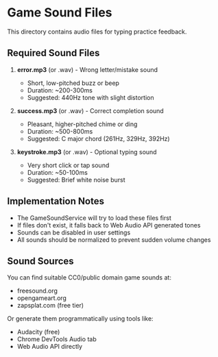 # Game Sound Files

This directory contains audio files for typing practice feedback.

## Required Sound Files

1. **error.mp3** (or .wav) - Wrong letter/mistake sound

   - Short, low-pitched buzz or beep
   - Duration: ~200-300ms
   - Suggested: 440Hz tone with slight distortion

2. **success.mp3** (or .wav) - Correct completion sound

   - Pleasant, higher-pitched chime or ding
   - Duration: ~500-800ms
   - Suggested: C major chord (261Hz, 329Hz, 392Hz)

3. **keystroke.mp3** (or .wav) - Optional typing sound
   - Very short click or tap sound
   - Duration: ~50-100ms
   - Suggested: Brief white noise burst

## Implementation Notes

- The GameSoundService will try to load these files first
- If files don't exist, it falls back to Web Audio API generated tones
- Sounds can be disabled in user settings
- All sounds should be normalized to prevent sudden volume changes

## Sound Sources

You can find suitable CC0/public domain game sounds at:

- freesound.org
- opengameart.org
- zapsplat.com (free tier)

Or generate them programmatically using tools like:

- Audacity (free)
- Chrome DevTools Audio tab
- Web Audio API directly
